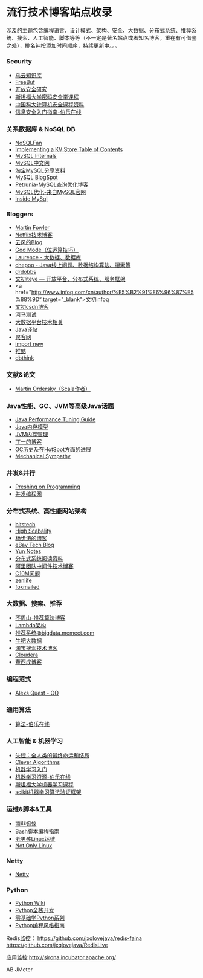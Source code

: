 # 流行技术博客站点收录

涉及的主题包含编程语言、设计模式、架构、安全、大数据、分布式系统、推荐系统、搜索、人工智能、脚本等等（不一定是著名站点或者知名博客，重在有可借鉴之处），排名纯按添加时间顺序，持续更新中。。。

### Security
* <a href="http://drops.wooyun.org/" target="_blank">乌云知识库</a>
* <a href="http://www.freebuf.com/" target="_blank">FreeBuf</a>
* <a href="http://blog.opensecurityresearch.com/" target="_blank">开放安全研究</a>
* <a href="https://crypto.stanford.edu/" target="_blank">斯坦福大学密码安全学课程</a>
* <a href="http://staff.ustc.edu.cn/~sycheng/cs/" target="_blank">中国科大计算机安全课程资料</a>
* <a href="http://blog.jobbole.com/48738/" target="_blank">信息安全入门指南-伯乐在线</a>

### 关系数据库 & NoSQL DB
* <a href="http://blog.nosqlfan.com/newslist" target="_blank">NoSQLFan</a>
* <a href="http://codecapsule.com/2012/11/07/ikvs-implementing-a-key-value-store-table-of-contents/" target="_blank">Implementing a KV Store Table of Contents</a>
* <a href="http://dev.mysql.com/doc/internals/en/index.html" target="_blank">MySQL Internals</a>
* <a href="http://imysql.cn/" target="_blank">MySQL中文网</a>
* <a href="http://mysql.taobao.org/index.php/%E8%B5%84%E6%96%99%E5%85%B1%E4%BA%AB#.E5.B7.A5.E5.85.B7.E4.BB.8B.E7.BB.8D" target="_blank">淘宝MySQL分享资料</a>
* <a href="http://mysqldba.blogspot.com/" target="_blank">MySQL BlogSpot</a>
* <a href="http://s.petrunia.net/blog/" target="_blank">Petrunia-MySQL查询优化博客</a>
* <a href="http://dev.mysql.com/doc/refman/5.6/en/optimization.html" target="_blank">MySQL优化-来自MySQL官网</a>
* <a href="http://www.innomysql.net/" target="_blank">Inside MySql</a>

### Bloggers

* <a href="http://martinfowler.com/" target="_blank">Martin Fowler</a>
* <a href="http://techblog.netflix.com/" target="_blank">Netflix技术博客</a>
* <a href="http://blog.codingnow.com/" target="_blank">云风的Blog</a>
* <a href="http://site.douban.com/196781/room/2541807/" target="_blank">God Mode（位运算技巧）</a>
* <a href="http://blog.csdn.net/bluishglc/" target="_blank">Laurence - 大数据、数据库</a>
* <a href="http://www.chepoo.com/">chepoo - Java线上问题、数据结构算法、搜索等</a>
* <a href="http://www.drdobbs.com/" target="_blank">drdobbs</a>
* <a href="http://cenwenchu.iteye.com/?page=10" target="_blank">文初iteye — 开放平台、分布式系统、服务框架</a>
* <a href="http://www.infoq.com/cn/author/%E5%B2%91%E6%96%87%E5%88%9D“ target="_blank">文初infoq</a>
* <a href="http://blog.csdn.net/cenwenchu79/" target="_blank">文初csdn博客</a>
* <a href="http://hitest.aliyun.com/front/share/shareList.htm?spm=0.0.0.0.Rb7GAI" target="_blank">河马测试</a>
* <a href="http://www.iteblog.com/" target="_blank">大数据平台技术相关</a>
* <a href="http://it.deepinmind.com/" target="_blank">Java译站</a>
* <a href="http://ju.outofmemory.cn/" target="_blank">聚客网</a>
* <a href="http://www.importnew.com/" target="_blank">import new</a>
* <a href="http://www.tuicool.com/" target="_blank">推酷</a>
* <a href="http://www.dbthink.com/" target="_blank">dbthink</a>

### 文献&论文

* <a href="http://www.informatik.uni-trier.de/~ley/pers/hd/o/Odersky:Martin.html" target="_blank">Martin Ordersky（Scala作者）</a>

### Java性能、GC、JVM等高级Java话题

* <a href="http://java-performance.info/" target="_blank">Java Performance Tuning Guide</a>
* <a href="http://www.cs.umd.edu/~pugh/java/memoryModel/" target="_blank">Java内存模型</a>
* <a href="http://www.memorymanagement.org/" target="_blank">JVM内存管理</a>
* <a href="http://www.ticmy.com/" target="_blank">丁一的博客</a>
* <a href="http://hllvm.group.iteye.com/group/topic/41086/" target="_blank">GC历史及在HotSpot方面的进展</a>
* <a href="http://mechanical-sympathy.blogspot.hk/" target="_blank">Mechanical Sympathy</a>

### 并发&并行

* <a href="http://preshing.com/" target="_blank">Preshing on Programming</a>
* <a href="http://ifeve.com/" target="_blank">并发编程网</a>

### 分布式系统、高性能网站架构

* <a href="http://www.bitstech.net/" target="_blank">bitstech</a>
* <a href="http://highscalability.com/" target="_blank">High Scabality</a>
* <a href="http://blog.csdn.net/yangbutao/article/list/14" target="_blank">杨步涛的博客</a>
* <a href="http://www.ebaytechblog.com/" target="_blank">eBay Tech Blog</a>
* <a href="http://blog.yunnotes.net/" target="_blank">Yun Notes</a>
* <a href="http://dancres.github.io/Pages/" target="_blank">分布式系统阅读资料</a>
* <a href="http://jm-blog.aliapp.com/" target="_blank">阿里团队中间件技术博客</a>
* <a href="http://c10m.robertgraham.com/p/manifesto.html" target="_blank">C10M问题</a>
* <a href="http://www.zenlife.tk/" target="_blank">zenlife</a>
* <a href="http://www.cnblogs.com/foxmailed/" target="_blank">foxmailed</a>


### 大数据、搜索、推荐

* <a href="http://www.wentrue.net/blog/" target="_blank">不周山-推荐算法博客</a>
* <a href="http://lambda-architecture.net/" target="_blank">Lambda架构</a>
* <a href="http://bigdata.memect.com/?tag=recommendationsystems" target="_blank">推荐系统@bigdata.memect.com</a>
* <a href="http://www.niubua.com/" target="_blank">牛吧大数据</a>
* <a href="http://www.searchtb.com/" target="_blank">淘宝搜索技术博客</a>
* <a href="http://blog.cloudera.com/blog/" target="_blank">Cloudera</a>
* <a href="http://dongxicheng.org/" target="_blank">董西成博客</a>

### 编程范式

* <a href="http://alexsquest.com/" target="_blank">Alexs Quest - OO</a>

### 通用算法

* <a href="http://top.jobbole.com/tag/algorithm/" target="_blank">算法-伯乐在线</a>

### 人工智能 & 机器学习

* <a href="http://book.douban.com/subject/5375620/" target="_blank">失控：全人类的最终命运和结局</a>
* <a href="http://www.cleveralgorithms.com/nature-inspired/index.html" target="_blank">Clever Algorithms</a>
* <a href="http://blog.jobbole.com/67616/" target="_blank">机器学习入门</a>
* <a href="http://top.jobbole.com/tag/machine-learning/" target="_blank">机器学习资源-伯乐在线</a>
* <a href="https://www.coursera.org/course/ml" target="_blank">斯坦福大学机器学习课程</a>
* <a href="http://scikit-learn.org/stable/" target="_blank">scikit机器学习算法验证框架</a>

### 运维&脚本&工具

* <a href="http://ixdba.blog.51cto.com/" target="_blank">南非蚂蚁</a>
* <a href="http://www.lzhaohao.info/abs/" target="_blank">Bash脚本编程指南</a>
* <a href="http://oldboy.blog.51cto.com/" target="_blank">老男孩Linux运维</a>
* <a href="http://nolinux.blog.51cto.com/" target="_blank">Not Only Linux</a>

### Netty

* <a href="http://yueyemaitian.iteye.com/" target="_blank">Netty</a>


### Python
* <a href="https://wiki.python.org/moin/" target="_blank">Python Wiki</a>
* <a href="http://www.fullstackpython.com/" target="_blank">Python全栈开发</a>
* <a href="http://segmentfault.com/u/qiwsir/" target="_blank">零基础学Python系列</a>
* <a href="http://zh-google-styleguide.readthedocs.org/en/latest/google-python-styleguide/python_style_rules" target="_blank">Python编程风格指南</a>

Redis监控：
https://github.com/jxqlovejava/redis-faina
https://github.com/jxqlovejava/RedisLive

应用监控
http://sirona.incubator.apache.org/

AB
JMeter




